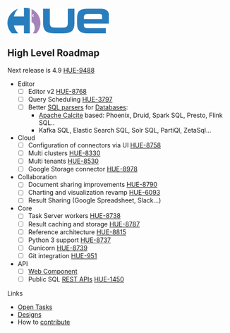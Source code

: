 ![alt text](https://raw.githubusercontent.com/cloudera/hue/master/docs/images/hue_logo.png "Hue Logo")

High Level Roadmap
------------------

Next release is 4.9 [HUE-9488](https://issues.cloudera.org/browse/HUE-9488)

* Editor
  * [ ] Editor v2 [HUE-8768](https://issues.cloudera.org/browse/HUE-8768)
  * [ ] Query Scheduling [HUE-3797](https://issues.cloudera.org/browse/HUE-3797)
  * [ ] Better [SQL parsers](https://docs.gethue.com/developer/parsers/) for [Databases](https://docs.gethue.com/administrator/configuration/connectors/):
    * [Apache Calcite](https://calcite.apache.org) based: Phoenix, Druid, Spark SQL, Presto, Flink SQL..
    * Kafka SQL, Elastic Search SQL, Solr SQL, PartiQl, ZetaSql...
* Cloud
  * [ ] Configuration of connectors via UI [HUE-8758](https://issues.cloudera.org/browse/HUE-8758)
  * [ ] Multi clusters [HUE-8330](https://issues.cloudera.org/browse/HUE-8330)
  * [ ] Multi tenants [HUE-8530](https://issues.cloudera.org/browse/HUE-8530)
  * [ ] Google Storage connector [HUE-8978](https://issues.cloudera.org/browse/HUE-8978)
* Collaboration
  * [ ] Document sharing improvements [HUE-8790](https://issues.cloudera.org/browse/HUE-8790)
  * [ ] Charting and visualization revamp [HUE-6093](https://issues.cloudera.org/browse/HUE-6093)
  * [ ] Result Sharing (Google Spreadsheet, Slack...)
* Core
  * [ ] Task Server workers [HUE-8738](https://issues.cloudera.org/browse/HUE-8738)
  * [ ] Result caching and storage [HUE-8787](https://issues.cloudera.org/browse/HUE-8787)
  * [ ] Reference architecture [HUE-8815](https://issues.cloudera.org/browse/HUE-8815)
  * [ ] Python 3 support [HUE-8737](https://issues.cloudera.org/browse/HUE-8737)
  * [ ] Gunicorn [HUE-8739](https://issues.cloudera.org/browse/HUE-8739)
  * [ ] Git integration [HUE-951](https://issues.cloudera.org/browse/HUE-951)
* API
  * [ ] [Web Component](https://docs.gethue.com/developer/components/)
  * [ ] Public SQL [REST APIs](https://docs.gethue.com/developer/api/) [HUE-1450](https://issues.cloudera.org/browse/HUE-1450)

Links

* [Open Tasks](https://issues.cloudera.org/projects/HUE/issues)
* [Designs](/docs/designs)
* How to [contribute](/CONTRIBUTING.md)
